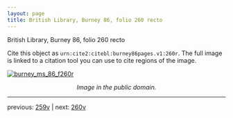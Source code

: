 ```yaml
---
layout: page
title: British Library, Burney 86, folio 260 recto
---
```


British Library, Burney 86, folio 260 recto

Cite this object as `urn:cite2:citebl:burney86pages.v1:260r`.  The full image is linked to a citation tool you can use to cite regions of the image.

[![burney_ms_86_f260r](http://www.homermultitext.org/iipsrv?IIIF=/project/homer/pyramidal/deepzoom/citebl/burney86imgs/v1/burney_ms_86_f260r.tif/full/800,/0/default.jpg)](http://www.homermultitext.org/ict2/?urn=urn:cite2:citebl:burney86imgs.v1:burney_ms_86_f260r) 

<p style="text-align: center; font-style: italic;">Image in the public domain.</p>

---

previous: [259v](../259v/) | next: [260v](../260v/)